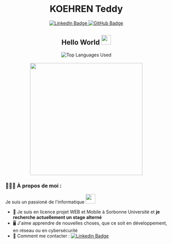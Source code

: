 <div id="header" align="center">
  <h1>KOEHREN Teddy</h1>
  <div id="badges">
    <a href="https://www.linkedin.com/in/teddy-koehren-51041320b/">
      <img src="https://img.shields.io/badge/LinkedIn-blue?style=for-the-badge&logo=linkedin&logoColor=white" alt="LinkedIn Badge"/>
    </a>
    <a href="https://github.com/teddyfresnes">
      <img src="https://img.shields.io/badge/GitHub-white?style=for-the-badge&logo=github&logoColor=white" alt="GitHub Badge"/>
    </a>
  </div>
  <img src="https://komarev.com/ghpvc/?username=teddyfresnes&style=flat-square&color=blue" alt=""/>
  <h2>
    Hello World
    <img src="https://media.giphy.com/media/hvRJCLFzcasrR4ia7z/giphy.gif" width="30px"/>
  </h2>
  <div>
    <img src="https://github-readme-stats.vercel.app/api/top-langs/?username=teddyfresnes&layout=compact" alt="Top Languages Used"/>
  </div>
  <br/>
  <img src="https://media.giphy.com/media/zOvBKUUEERdNm/giphy.gif" width="350"/>
</div>

### 👨🏻‍💻 À propos de moi :

Je suis un passioné de l'informatique <img src="https://media.giphy.com/media/WUlplcMpOCEmTGBtBW/giphy.gif" width="30">
- 🏫 Je suis en licence projet WEB et Mobile à Sorbonne Université et **je recherche actuellement un stage alterné**
- 🖥️ J'aime apprendre de nouvelles choses, que ce soit en développement, en réseau ou en cybersécurité
- 💬 Comment me contacter : [![Linkedin Badge](https://img.shields.io/badge/-Teddy-blue?style=flat&logo=Linkedin&logoColor=white)](https://www.linkedin.com/in/teddy-koehren-51041320b/)
